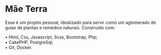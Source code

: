 # Mãe Terra

Esse é um projeto pessoal, idealizado para servir como um aglomerado de guias de plantas e remédios naturais. Construído com:

• Html, Css, Javascript, Scss, Bootstrap, Php;
<br>
• CakePHP, PostgreSql;
<br>
• Git, Docker.
